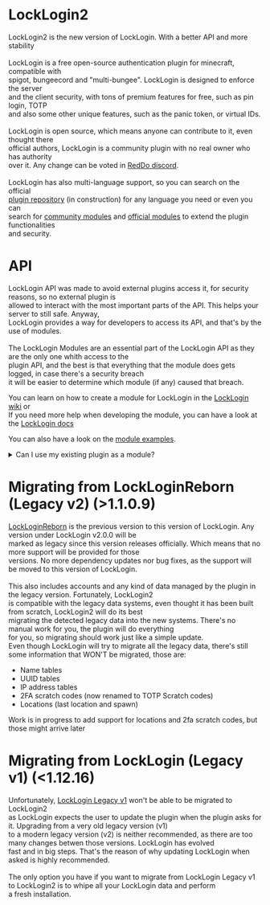 # LockLogin2
LockLogin2 is the new version of LockLogin. With a better API and more stability<br>
<br>
LockLogin is a free open-source authentication plugin for minecraft, compatible with<br>
spigot, bungeecord and "multi-bungee". LockLogin is designed to enforce the server<br>
and the client security, with tons of premium features for free, such as pin login, TOTP<br>
and also some other unique features, such as the panic token, or virtual IDs.<br>
<br>
LockLogin is open source, which means anyone can contribute to it, even thought there<br>
official authors, LockLogin is a community plugin with no real owner who has authority<br>
over it. Any change can be voted in [RedDo discord](https://discord.gg/77p8KZNfqE).<br>
<br>
LockLogin has also multi-language support, so you can search on the official<br>
[plugin repository](https://reddo.es/panel/locklogin/?tag=lang) (in construction) for any language you need or even you can<br>
search for [community modules](https://reddo.es/panel/locklogin/?tag=module) and [official modules](https://reddo.es/panel/locklogin/modules) to extend the plugin functionalities<br>
and security.

# API
LockLogin API was made to avoid external plugins access it, for security reasons, so no external plugin is<br>
allowed to interact with the most important parts of the API. This helps your server to still safe. Anyway,<br>
LockLogin provides a way for developers to access its API, and that's by the use of modules.<br>
<br>
The LockLogin Modules are an essential part of the LockLogin API as they are the only one whith access to the<br>
plugin API, and the best is that everything that the module does gets logged, in case there's a security breach<br>
it will be easier to determine which module (if any) caused that breach.

You can learn on how to create a module for LockLogin in the [LockLogin wiki](https://reddo.es/karmadev/wiki) or<br>
If you need more help when developing the module, you can have a look at the [LockLogin docs](https://reddo.es/karmadev/locklogin/docs/)

You can also have a look on the [module examples](https://github.com/KarmaDeb/LockLogin2Examples/tree/master).
<details> 
  <summary>Can I use my existing plugin as a module?</summary>
    Yes, unlike in LockLoginReborn (LockLogin legacy v2), a plugin can be extended into a module, without even the need
of making your plugin have module-required files or implementing the LockLogin module class, instead, you simply need to call 
a LockLogin method which asks your plugin as parameter in order to extend your plugin into a module virtually
</details>

# Migrating from LockLoginReborn (Legacy v2) (>1.1.0.9)
[LockLoginReborn](https://github.com/KarmaDeb/LockLoginReborn) is the previous version to this version of LockLogin. Any version under LockLogin v2.0.0 will be<br>
marked as legacy since this version releases officially. Which means that no more support will be provided for those<br>
versions. No more dependency updates nor bug fixes, as the support will be moved to this version of LockLogin.<br>
<br>
This also includes accounts and any kind of data managed by the plugin in the legacy version. Fortunately, LockLogin2<br>
is compatible with the legacy data systems, even thought it has been built from scratch, LockLogin2 will do its best<br>
migrating the detected legacy data into the new systems. There's no manual work for you, the plugin will do everything<br>
for you, so migrating should work just like a simple update.
<br>
Even though LockLogin will try to migrate all the legacy data, there's still some information that WON'T be migrated, those are:
- Name tables
- UUID tables
- IP address tables
- 2FA scratch codes (now renamed to TOTP Scratch codes)
- Locations (last location and spawn)

Work is in progress to add support for locations and 2fa scratch codes, but those might arrive later

# Migrating from LockLogin (Legacy v1) (<1.12.16)
Unfortunately, [LockLogin Legacy v1](https://github.com/KarmaDeb/LockLogin) won't be able to be migrated to LockLogin2<br>
as LockLogin expects the user to update the plugin when the plugin asks for it. Upgrading from a very old legacy version (v1)<br>
to a modern legacy version (v2) is neither recommended, as there are too many changes betwen those versions. LockLogin has evolved<br>
fast and in big steps. That's the reason of why updating LockLogin when asked is highly recommended.<br>
<br>
The only option you have if you want to migrate from LockLogin Legacy v1 to LockLogin2 is to whipe all your LockLogin data and perform<br>
a fresh installation.<br>
